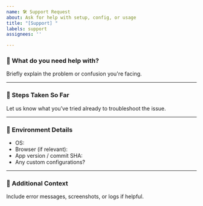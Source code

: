 ```yaml
---
name: 🛠 Support Request
about: Ask for help with setup, config, or usage
title: "[Support] "
labels: support
assignees: ''

---
```


### 🧠 What do you need help with?
Briefly explain the problem or confusion you're facing.

---

### 🧪 Steps Taken So Far
Let us know what you’ve tried already to troubleshoot the issue.

---

### 🧱 Environment Details
- OS:
- Browser (if relevant):
- App version / commit SHA:
- Any custom configurations?

---

### 📎 Additional Context
Include error messages, screenshots, or logs if helpful.